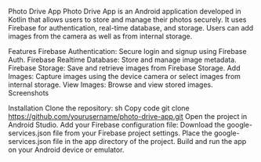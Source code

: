 Photo Drive App
Photo Drive App is an Android application developed in Kotlin that allows users to store and manage their photos securely. It uses Firebase for authentication, real-time database, and storage. Users can add images from the camera as well as from internal storage.

Features
Firebase Authentication: Secure login and signup using Firebase Auth.
Firebase Realtime Database: Store and manage image metadata.
Firebase Storage: Save and retrieve images from Firebase Storage.
Add Images: Capture images using the device camera or select images from internal storage.
View Images: Browse and view stored images.
Screenshots



Installation
Clone the repository:
sh
Copy code
git clone https://github.com/yourusername/photo-drive-app.git
Open the project in Android Studio.
Add your Firebase configuration file:
Download the google-services.json file from your Firebase project settings.
Place the google-services.json file in the app directory of the project.
Build and run the app on your Android device or emulator.
